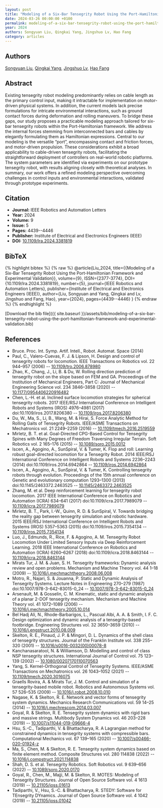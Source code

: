 ```yaml
---
layout: post
title: "Modeling of a Six-Bar Tensegrity Robot Using the Port-Hamiltonian Framework and Experimental Validation"
date: 2024-03-26 00:00:00 +0100
permalink: modeling-of-a-six-bar-tensegrity-robot-using-the-port-hamiltonian-framework-and-experimental-validation
year: 2024
authors: Songyuan Liu, Qingkai Yang, Jingshuo Lv, Hao Fang
category: articles
---
```

 
## Authors
[Songyuan Liu](authors/songyuan-liu), [Qingkai Yang](authors/qingkai-yang), [Jingshuo Lv](authors/jingshuo-lv), [Hao Fang](authors/hao-fang)
 
## Abstract
Existing tensegrity robot modeling predominantly relies on cable length as the primary control input, making it intractable for implementation on motor-driven physical systems. In addition, the current models lack precise formulations for intricate environmental interactions, such as ground contact forces during deformation and rolling maneuvers. To bridge these gaps, our study proposes a practicable modeling approach tailored for six-bar tensegrity robots within the Port-Hamiltonian framework. We address the internal forces stemming from interconnected bars and cables by elegantly formulating them as Hamiltonian expressions. Central to our modeling is the versatile “port”, encompassing contact and friction forces, and motor-driven propulsion. These considerations exhibit a broad applicability to cable-driven tensegrity robots, facilitating the straightforward deployment of controllers on real-world robotic platforms. The system parameters are identified via experiments on our prototype tensegrity robot, with results aligning closely with theoretical analyses. In summary, our work offers a refined modeling perspective overcoming challenges in control inputs and environmental interactions, validated through prototype experiments.
 
## Citation
- **Journal:** IEEE Robotics and Automation Letters
- **Year:** 2024
- **Volume:** 9
- **Issue:** 5
- **Pages:** 4439--4446
- **Publisher:** Institute of Electrical and Electronics Engineers (IEEE)
- **DOI:** [10.1109/lra.2024.3381819](https://doi.org/10.1109/lra.2024.3381819)
 
## BibTeX
{% highlight bibtex %}
{% raw %}
@article{Liu_2024,
  title={{Modeling of a Six-Bar Tensegrity Robot Using the Port-Hamiltonian Framework and Experimental Validation}},
  volume={9},
  ISSN={2377-3774},
  DOI={10.1109/lra.2024.3381819},
  number={5},
  journal={IEEE Robotics and Automation Letters},
  publisher={Institute of Electrical and Electronics Engineers (IEEE)},
  author={Liu, Songyuan and Yang, Qingkai and Lv, Jingshuo and Fang, Hao},
  year={2024},
  pages={4439--4446}
}
{% endraw %}
{% endhighlight %}
 
[Download the bib file]({{ site.baseurl }}/assets/bib/modeling-of-a-six-bar-tensegrity-robot-using-the-port-hamiltonian-framework-and-experimental-validation.bib)
 
## References
- Bruce. Proc. Int. Symp. Artif. Intell., Robot. Automat. Space (2014)
- Paul, C., Valero-Cuevas, F. J. & Lipson, H. Design and control of tensegrity robots for locomotion. IEEE Transactions on Robotics vol. 22 944–957 (2006) -- [10.1109/tro.2006.878980](https://doi.org/10.1109/tro.2006.878980)
- Zhao, K., Chang, J., Li, B. & Du, W. Rolling direction prediction of tensegrity robot on the slope based on FEM and GA. Proceedings of the Institution of Mechanical Engineers, Part C: Journal of Mechanical Engineering Science vol. 234 3846–3858 (2020) -- [10.1177/0954406220916482](https://doi.org/10.1177/0954406220916482)
- Chen, L.-H. et al. Inclined surface locomotion strategies for spherical tensegrity robots. 2017 IEEE/RSJ International Conference on Intelligent Robots and Systems (IROS) 4976–4981 (2017) doi:10.1109/iros.2017.8206380 -- [10.1109/iros.2017.8206380](https://doi.org/10.1109/iros.2017.8206380)
- Du, W., Ma, S., Li, B., Wang, M. & Hirai, S. Force Analytic Method for Rolling Gaits of Tensegrity Robots. IEEE/ASME Transactions on Mechatronics vol. 21 2249–2259 (2016) -- [10.1109/tmech.2016.2519559](https://doi.org/10.1109/tmech.2016.2519559)
- Mirletz, B. T. et al. Goal-Directed CPG-Based Control for Tensegrity Spines with Many Degrees of Freedom Traversing Irregular Terrain. Soft Robotics vol. 2 165–176 (2015) -- [10.1089/soro.2015.0012](https://doi.org/10.1089/soro.2015.0012)
- Iscen, A., Agogino, A., SunSpiral, V. & Tumer, K. Flop and roll: Learning robust goal-directed locomotion for a Tensegrity Robot. 2014 IEEE/RSJ International Conference on Intelligent Robots and Systems 2236–2243 (2014) doi:10.1109/iros.2014.6942864 -- [10.1109/iros.2014.6942864](https://doi.org/10.1109/iros.2014.6942864)
- Iscen, A., Agogino, A., SunSpiral, V. & Tumer, K. Controlling tensegrity robots through evolution. Proceedings of the 15th annual conference on Genetic and evolutionary computation 1293–1300 (2013) doi:10.1145/2463372.2463525 -- [10.1145/2463372.2463525](https://doi.org/10.1145/2463372.2463525)
- Zhang, M. et al. Deep reinforcement learning for tensegrity robot locomotion. 2017 IEEE International Conference on Robotics and Automation (ICRA) 634–641 (2017) doi:10.1109/icra.2017.7989079 -- [10.1109/icra.2017.7989079](https://doi.org/10.1109/icra.2017.7989079)
- Mirletz, B. T., Park, I.-W., Quinn, R. D. & SunSpiral, V. Towards bridging the reality gap between tensegrity simulation and robotic hardware. 2015 IEEE/RSJ International Conference on Intelligent Robots and Systems (IROS) 5357–5363 (2015) doi:10.1109/iros.2015.7354134 -- [10.1109/iros.2015.7354134](https://doi.org/10.1109/iros.2015.7354134)
- Luo, J., Edmunds, R., Rice, F. & Agogino, A. M. Tensegrity Robot Locomotion Under Limited Sensory Inputs via Deep Reinforcement Learning. 2018 IEEE International Conference on Robotics and Automation (ICRA) 6260–6267 (2018) doi:10.1109/icra.2018.8463144 -- [10.1109/icra.2018.8463144](https://doi.org/10.1109/icra.2018.8463144)
- Mirats Tur, J. M. & Juan, S. H. Tensegrity frameworks: Dynamic analysis review and open problems. Mechanism and Machine Theory vol. 44 1–18 (2009) -- [10.1016/j.mechmachtheory.2008.06.008](https://doi.org/10.1016/j.mechmachtheory.2008.06.008)
- Motro, R., Najari, S. & Jouanna, P. Static and Dynamic Analysis of Tensegrity Systems. Lecture Notes in Engineering 270–279 (1987) doi:10.1007/978-3-642-83015-0_24 -- [10.1007/978-3-642-83015-0_24](https://doi.org/10.1007/978-3-642-83015-0_24)
- Arsenault, M. & Gosselin, C. M. Kinematic, static and dynamic analysis of a planar 2-DOF tensegrity mechanism. Mechanism and Machine Theory vol. 41 1072–1089 (2006) -- [10.1016/j.mechmachtheory.2005.10.014](https://doi.org/10.1016/j.mechmachtheory.2005.10.014)
- Bel Hadj Ali, N., Rhode-Barbarigos, L., Pascual Albi, A. A. & Smith, I. F. C. Design optimization and dynamic analysis of a tensegrity-based footbridge. Engineering Structures vol. 32 3650–3659 (2010) -- [10.1016/j.engstruct.2010.08.009](https://doi.org/10.1016/j.engstruct.2010.08.009)
- Skelton, R. E., Pinaud, J. P. & Mingori, D. L. Dynamics of the shell class of tensegrity structures. Journal of the Franklin Institute vol. 338 255–320 (2001) -- [10.1016/s0016-0032(00)00078-8](https://doi.org/10.1016/s0016-0032(00)00078-8)
- Kanchanasaratool, N. & Williamson, D. Modelling and control of class NSP tensegrity structures. International Journal of Control vol. 75 123–139 (2002) -- [10.1080/00207170110070563](https://doi.org/10.1080/00207170110070563)
- Yang, S. Kernel-Orthogonal Control of Tensegrity Systems. IEEE/ASME Transactions on Mechatronics vol. 26 1043–1052 (2021) -- [10.1109/tmech.2020.3016075](https://doi.org/10.1109/tmech.2020.3016075)
- Graells Rovira, A. & Mirats Tur, J. M. Control and simulation of a tensegrity-based mobile robot. Robotics and Autonomous Systems vol. 57 526–535 (2009) -- [10.1016/j.robot.2008.10.010](https://doi.org/10.1016/j.robot.2008.10.010)
- Nagase, K. & Skelton, R. E. Network and vector forms of tensegrity system dynamics. Mechanics Research Communications vol. 59 14–25 (2014) -- [10.1016/j.mechrescom.2014.03.007](https://doi.org/10.1016/j.mechrescom.2014.03.007)
- Goyal, R. & Skelton, R. E. Tensegrity system dynamics with rigid bars and massive strings. Multibody System Dynamics vol. 46 203–228 (2019) -- [10.1007/s11044-019-09666-4](https://doi.org/10.1007/s11044-019-09666-4)
- Hsu, S.-C., Tadiparthi, V. & Bhattacharya, R. A Lagrangian method for constrained dynamics in tensegrity systems with compressible bars. Computational Mechanics vol. 67 139–165 (2020) -- [10.1007/s00466-020-01924-z](https://doi.org/10.1007/s00466-020-01924-z)
- Ma, S., Chen, M. & Skelton, R. E. Tensegrity system dynamics based on finite element method. Composite Structures vol. 280 114838 (2022) -- [10.1016/j.compstruct.2021.114838](https://doi.org/10.1016/j.compstruct.2021.114838)
- Shah, D. S. et al. Tensegrity Robotics. Soft Robotics vol. 9 639–656 (2022) -- [10.1089/soro.2020.0170](https://doi.org/10.1089/soro.2020.0170)
- Goyal, R., Chen, M., Majji, M. & Skelton, R. MOTES: Modeling of Tensegrity Structures. Journal of Open Source Software vol. 4 1613 (2019) -- [10.21105/joss.01613](https://doi.org/10.21105/joss.01613)
- Tadiparthi, V., Hsu, S.-C. & Bhattacharya, R. STEDY: Software for TEnsegrity DYnamics. Journal of Open Source Software vol. 4 1042 (2019) -- [10.21105/joss.01042](https://doi.org/10.21105/joss.01042)


